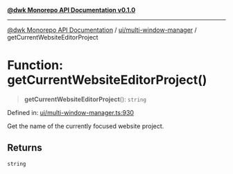 [**@dwk Monorepo API Documentation v0.1.0**](../../../README.md)

---

[@dwk Monorepo API Documentation](../../../README.md) / [ui/multi-window-manager](../README.md) / getCurrentWebsiteEditorProject

# Function: getCurrentWebsiteEditorProject()

> **getCurrentWebsiteEditorProject**(): `string`

Defined in: [ui/multi-window-manager.ts:930](https://github.com/Anglesite/anglesite/blob/97bc711271b9559b54e48a9e5995ecc7ba9204f9/anglesite/app/ui/multi-window-manager.ts#L930)

Get the name of the currently focused website project.

## Returns

`string`
